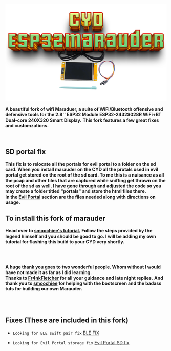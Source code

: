 ![Header](pictures/mainheader.png)
<br>



  <b>A beautiful fork of wifi Maraduer, a suite of WiFi/Bluetooth offensive and defensive tools for the 2.8'' ESP32 Module ESP32-2432S028R WiFi+BT Dual-core 240X320 Smart Display.</b>
  <b>This fork features a few great fixes and customzations.</b>
  
  <br>
  
  ## SD portal fix
  <b> This fix is to relocate all the portals for evil portal to a folder on the sd card. When you install marauder on the CYD all the protals used in evil portal get stored on the root of the sd card. To me this is a nuisance as all the pcap and other files that are captured while sniffing get thrown on the root of the sd as well. I have gone through and adjusted the code so you may create a folder titled "portals" and store the html files there.<br>In the <a href=https://github.com/ATOMNFT/CYD-ESP32Marauder/tree/master/Evil%20Portal%20Stuff>Evil Portal</a> section are the files needed along with directions on usage. </b>
  
  
  
  ## To install this fork of marauder
  <b>Head over to <a href=https://github.com/smoochiee/MARAUDER-FOR-CYD---CHEAP-YELLOW-DISPLAY>smoochiee's tutorial.</a></b>
  <b>Follow the steps provided by the legend himself and you should be good to go. I will be adding my own tutorial for flashing this build to your CYD very shortly.</b>
  
  <br>
  <br>
  
  <b>A huge thank you goes to two wonderful people. Whom without I would have not made it as far as I  did learning.</b> <br>
  <b>Thanks to <a href=https://github.com/Fr4nkFletcher>Fr4nkFletcher</a> for all your guidance and late night replies.</b>
  <b>And thank you to <a href=https://github.com/smoochiee>smoochiee</a> for helping with the bootscreen and the badass tuts for building our own Marauder.</b><br>
  
  
  <br>
  <br>
  
  
  ## Fixes (These are included in this fork)
  
  - `Looking for BLE swift pair fix` [BLE FIX](https://github.com/ATOMNFT/CYD-ESP32Marauder/tree/master/BLE%20Swiftpair%20Fix)

 - `Looking for Evil Portal storage fix` [Evil Portal SD fix](https://github.com/ATOMNFT/CYD-ESP32Marauder/tree/master/Evil%20Portal%20Stuff)